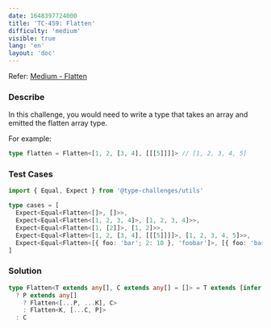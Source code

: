 ```yaml
---
date: 1648397724000
title: 'TC-459: Flatten'
difficulty: 'medium'
visible: true
lang: 'en'
layout: 'doc'
---
```


Refer: [Medium - Flatten](https://github.com/type-challenges/type-challenges/blob/main/questions/00459-medium-flatten/README.md)

### Describe

In this challenge, you would need to write a type that takes an array and emitted the flatten array type.

For example:

```typescript
type flatten = Flatten<[1, 2, [3, 4], [[[5]]]]> // [1, 2, 3, 4, 5]
```

### Test Cases

```typescript
import { Equal, Expect } from '@type-challenges/utils'

type cases = [
  Expect<Equal<Flatten<[]>, []>>,
  Expect<Equal<Flatten<[1, 2, 3, 4]>, [1, 2, 3, 4]>>,
  Expect<Equal<Flatten<[1, [2]]>, [1, 2]>>,
  Expect<Equal<Flatten<[1, 2, [3, 4], [[[5]]]]>, [1, 2, 3, 4, 5]>>,
  Expect<Equal<Flatten<[{ foo: 'bar'; 2: 10 }, 'foobar']>, [{ foo: 'bar'; 2: 10 }, 'foobar']>>
]
```

### Solution

```typescript
type Flatten<T extends any[], C extends any[] = []> = T extends [infer P, ...infer K]
  ? P extends any[]
    ? Flatten<[...P, ...K], C>
    : Flatten<K, [...C, P]>
  : C
```
